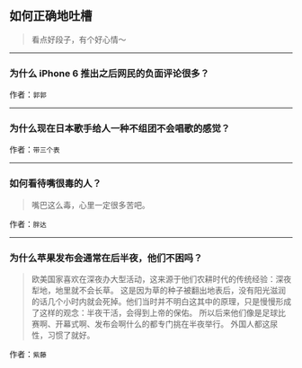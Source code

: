 ## 如何正确地吐槽

> 看点好段子，有个好心情～


 
---

### 为什么 iPhone 6 推出之后网民的负面评论很多？

> 


作者：`郭郭`

---

### 为什么现在日本歌手给人一种不组团不会唱歌的感觉？

> 


作者：`带三个表`

---

### 如何看待嘴很毒的人？

> 嘴巴这么毒，心里一定很多苦吧。


作者：`胖达`

---

### 为什么苹果发布会通常在后半夜，他们不困吗？

> 欧美国家喜欢在深夜办大型活动，这来源于他们农耕时代的传统经验：深夜犁地，地里就不会长草。
> 这是因为草的种子被翻出地表后，没有阳光滋润的话几个小时内就会死掉。他们当时并不明白这其中的原理，只是慢慢形成了这样的观念：半夜干活，会得到上帝的保佑。
> 所以后来他们像是足球比赛啊、开幕式啊、发布会啊什么的都专门挑在半夜举行。
> 外国人都这尿性，习惯了就好。


作者：`紫藤`